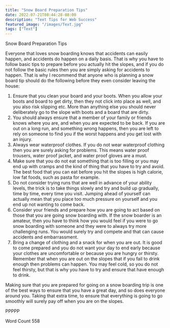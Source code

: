 ```yaml
---
title: "Snow Board Preparation Tips"
date: 2022-07-21T08:44:28-08:00
description: "Text Tips for Web Success"
featured_image: "/images/Text.jpg"
tags: ["Text"]
---
```


Snow Board Preparation Tips

Everyone that loves snow boarding knows that accidents can easily happen, and accidents do happen on a daily basis. That is why you have to follow basic tips to prepare before you actually hit the slopes, and if you do not follow the basic rules then you are simply asking for accidents to happen. That is why I recommend that anyone who is planning a snow board tip should do the following before they even consider leaving the house:

1.	Ensure that you clean your board and your boots. When you allow your boots and board to get dirty, then they not click into place as well, and you also risk slipping etc. More than anything else you should never deliberately go to the slope with boots and a board that are dirty. 
2.	You should always ensure that a member of your family or friends knows where you are, and when you are expected to be back. If you are out on a long run, and something wrong happens, then you are left to rely on someone to find you if the worst happens and you get lost with an injury.
3.	 Always wear waterproof clothes. If you do not wear waterproof clothing then you are surely asking for problems. This means water proof trousers, water proof jacket, and water proof gloves are a must.
4.	Make sure that you do not eat something that is too filling or you may end up with cramps and the kind of thing that you have to try and avoid. The best food that you can eat before you hit the slopes is high calorie, low fat foods, such as pasta for example.
5.	Do not consider trying runs that are well in advance of your ability levels, the trick is to take things slowly and try and build up gradually, time by time, every time you visit. Jumping ahead of yourself can actually mean that you place too much pressure on yourself and you end up not wanting to come back. 
6.	Consider your friends and prepare how you are going to act based on those that you are going snow boarding with. If the snow boarder is an amateur, then you have to think how you would feel if you were to go snow boarding with someone and they were to always try more challenging runs. You would surely try and compete and that can cause accidents and embarrassment. 
7.	Bring a change of clothing and a snack for when you are out. It is good to come prepared and you do not want your day to end early because your clothes are uncomfortable or because you are hungry or thirsty. Remember that when you are out on the slopes that if you fail to drink enough then problems can happen. You may feel cold, so you do not feel thirsty, but that is why you have to try and ensure that have enough to drink.  

Making sure that you are prepared for going on a snow boarding trip is one of the best ways to ensure that you have a great day, and so does everyone around you. Taking that extra time, to ensure that everything is going to go smoothly will surely pay off when you are on the slopes. 

PPPPP

Word Count 558



